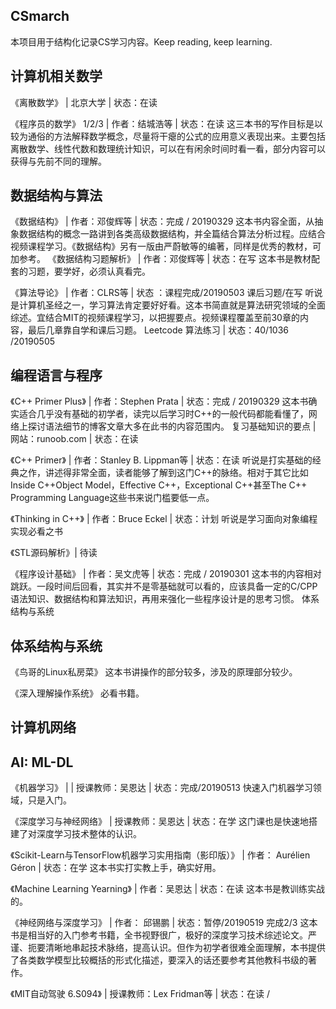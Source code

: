 ## CSmarch
本项目用于结构化记录CS学习内容。Keep reading, keep learning.


## 计算机相关数学

《离散数学》 | 北京大学 | 状态：在读

《程序员的数学》 1/2/3 | 作者：结城浩等 | 状态：在读
这三本书的写作目标是以较为通俗的方法解释数学概念，尽量将干瘪的公式的应用意义表现出来。主要包括离散数学、线性代数和数理统计知识，可以在有闲余时间时看一看，部分内容可以获得与先前不同的理解。


## 数据结构与算法

《数据结构》 | 作者：邓俊辉等 | 状态：完成 / 20190329
这本书内容全面，从抽象数据结构的概念一路讲到各类高级数据结构，并全篇结合算法分析过程。应结合视频课程学习。《数据结构》另有一版由严蔚敏等的编著，同样是优秀的教材，可加参考。
《数据结构习题解析》 | 作者：邓俊辉等 | 状态：在写
这本书是教材配套的习题，要学好，必须认真看完。

《算法导论》 | 作者：CLRS等 | 状态 ：课程完成/20190503 课后习题/在写
听说是计算机圣经之一，学习算法肯定要好好看。这本书简直就是算法研究领域的全面综述。宜结合MIT的视频课程学习，以把握要点。视频课程覆盖至前30章的内容，最后几章靠自学和课后习题。
Leetcode 算法练习 | 状态：40/1036 /20190505


## 编程语言与程序

《C++ Primer Plus》 | 作者：Stephen Prata | 状态：完成 / 20190329
这本书确实适合几乎没有基础的初学者，读完以后学习时C++的一般代码都能看懂了，网络上探讨语法细节的博客文章大多在此书的内容范围内。
复习基础知识的要点 | 网站：runoob.com | 状态：在读

《C++ Primer》 | 作者：Stanley B. Lippman等 | 状态：在读
听说是打实基础的经典之作，讲述得非常全面，读者能够了解到这门C++的脉络。相对于其它比如Inside C++Object Model，Effective C++，Exceptional C++甚至The C++ Programming Language这些书来说门槛要低一点。

《Thinking in C++》 | 作者：Bruce Eckel | 状态：计划
听说是学习面向对象编程实现必看之书

《STL源码解析》| 待读

《程序设计基础》 | 作者：吴文虎等 | 状态：完成 / 20190301
这本书的内容相对跳跃。一段时间后回看，其实并不是零基础就可以看的，应该具备一定的C/CPP语法知识、数据结构和算法知识，再用来强化一些程序设计是的思考习惯。
体系结构与系统

## 体系结构与系统

《鸟哥的Linux私房菜》
这本书讲操作的部分较多，涉及的原理部分较少。

《深入理解操作系统》
必看书籍。

## 计算机网络

## AI: ML-DL

《机器学习》 |  | 授课教师：吴恩达 | 状态：完成/20190513
快速入门机器学习领域，只是入门。

《深度学习与神经网络》 | 授课教师：吴恩达 | 状态：在学
这门课也是快速地搭建了对深度学习技术整体的认识。

《Scikit-Learn与TensorFlow机器学习实用指南（影印版）》 | 作者： Aurélien Géron | 状态：在学
这本书实打实教上手，确实好用。

《Machine Learning Yearning》 | 作者：吴恩达 | 状态：在读
这本书是教训练实战的。

《神经网络与深度学习》 | 作者： 邱锡鹏 | 状态：暂停/20190519 完成2/3
这本书是相当好的入门参考书籍，全书视野很广，极好的深度学习技术综述论文。严谨、扼要清晰地串起技术脉络，提高认识。但作为初学者很难全面理解，本书提供了各类数学模型比较概括的形式化描述，要深入的话还要参考其他教科书级的著作。

《MIT自动驾驶 6.S094》 | 授课教师：Lex Fridman等   | 状态：在读 / 
